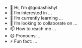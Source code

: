 - 👋 Hi, I’m @godashishyt
- 👀 I’m interested in ...
- 🌱 I’m currently learning ...
- 💞️ I’m looking to collaborate on ...
- 📫 How to reach me ...
- 😄 Pronouns: ...
- ⚡ Fun fact: ...

<!---
godashishyt/godashishyt is a ✨ special ✨ repository because its `README.md` (this file) appears on your GitHub profile.
You can click the Preview link to take a look at your changes.
--->
